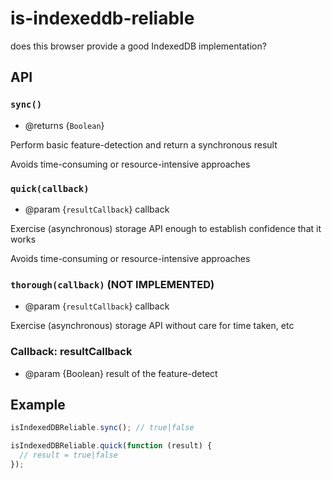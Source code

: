 # is-indexeddb-reliable

does this browser provide a good IndexedDB implementation?


## API

### `sync()`

- @returns {`Boolean`}

Perform basic feature-detection and return a synchronous result

Avoids time-consuming or resource-intensive approaches

### `quick(callback)`

- @param {`resultCallback`} callback

Exercise (asynchronous) storage API enough to establish confidence that it works

Avoids time-consuming or resource-intensive approaches

### `thorough(callback)` (NOT IMPLEMENTED)

- @param {`resultCallback`} callback

Exercise (asynchronous) storage API without care for time taken, etc

### Callback: resultCallback

- @param {Boolean} result of the feature-detect


## Example

```javascript
isIndexedDBReliable.sync(); // true|false

isIndexedDBReliable.quick(function (result) {
  // result = true|false
});
```
